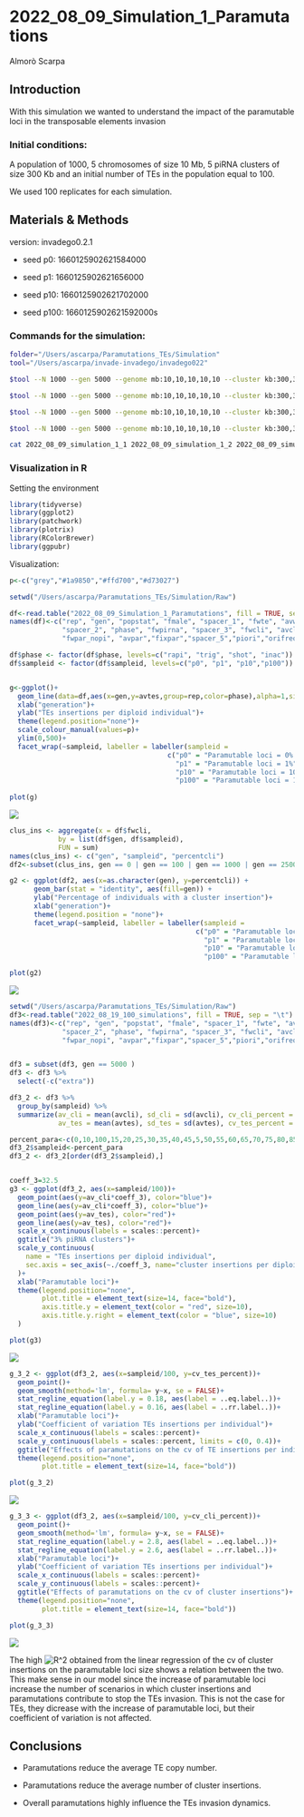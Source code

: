 2022_08_09_Simulation_1\_Paramutations
================
Almorò Scarpa

## Introduction

With this simulation we wanted to understand the impact of the
paramutable loci in the transposable elements invasion

### Initial conditions:

A population of 1000, 5 chromosomes of size 10 Mb, 5 piRNA clusters of
size 300 Kb and an initial number of TEs in the population equal to 100.

We used 100 replicates for each simulation.

## Materials & Methods

version: invadego0.2.1

-   seed p0: 1660125902621584000

-   seed p1: 1660125902621656000

-   seed p10: 1660125902621702000

-   seed p100: 1660125902621592000s

### Commands for the simulation:

``` bash
folder="/Users/ascarpa/Paramutations_TEs/Simulation"
tool="/Users/ascarpa/invade-invadego/invadego022"

$tool --N 1000 --gen 5000 --genome mb:10,10,10,10,10 --cluster kb:300,300,300,300,300 --rr 4,4,4,4,4 --rep 100 --u 0.1 --basepop 100 --steps 20 --sampleid p0 > $folder/2022_08_09_simulation_1_1 &

$tool --N 1000 --gen 5000 --genome mb:10,10,10,10,10 --cluster kb:300,300,300,300,300 --rr 4,4,4,4,4 --rep 100 --u 0.1 --basepop 100 --paramutation 100:1 --steps 20 --sampleid p1 > $folder/2022_08_09_simulation_1_2 &

$tool --N 1000 --gen 5000 --genome mb:10,10,10,10,10 --cluster kb:300,300,300,300,300 --rr 4,4,4,4,4 --rep 100 --u 0.1 --basepop 100 --paramutation 10:1 --steps 20 --sampleid p10 > $folder/2022_08_09_simulation_1_3 &

$tool --N 1000 --gen 5000 --genome mb:10,10,10,10,10 --cluster kb:300,300,300,300,300 --rr 4,4,4,4,4 --rep 100 --u 0.1 --basepop 100 --paramutation 1:0 --steps 20 --sampleid p100 > $folder/2022_08_09_simulation_1_4

cat 2022_08_09_simulation_1_1 2022_08_09_simulation_1_2 2022_08_09_simulation_1_3 2022_08_09_simulation_1_4 |grep -v "^Invade"|grep -v "^#" > 2022_08_09_Simulation_1_Paramutations
```

### Visualization in R

Setting the environment

``` r
library(tidyverse)
library(ggplot2)
library(patchwork)
library(plotrix)
library(RColorBrewer)
library(ggpubr)
```

Visualization:

``` r
p<-c("grey","#1a9850","#ffd700","#d73027")

setwd("/Users/ascarpa/Paramutations_TEs/Simulation/Raw")

df<-read.table("2022_08_09_Simulation_1_Paramutations", fill = TRUE, sep = "\t")
names(df)<-c("rep", "gen", "popstat", "fmale", "spacer_1", "fwte", "avw", "avtes", "avpopfreq", "fixed",
             "spacer_2", "phase", "fwpirna", "spacer_3", "fwcli", "avcli", "fixcli", "spacer_4", "fwpar_yespi",
             "fwpar_nopi", "avpar","fixpar","spacer_5","piori","orifreq","spacer 6", "sampleid")

df$phase <- factor(df$phase, levels=c("rapi", "trig", "shot", "inac"))
df$sampleid <- factor(df$sampleid, levels=c("p0", "p1", "p10","p100"))


g<-ggplot()+
  geom_line(data=df,aes(x=gen,y=avtes,group=rep,color=phase),alpha=1,size=0.7)+
  xlab("generation")+
  ylab("TEs insertions per diploid individual")+
  theme(legend.position="none")+
  scale_colour_manual(values=p)+
  ylim(0,500)+
  facet_wrap(~sampleid, labeller = labeller(sampleid = 
                                       c("p0" = "Paramutable loci = 0% (Trap model)",
                                         "p1" = "Paramutable loci = 1%",
                                         "p10" = "Paramutable loci = 10%",
                                         "p100" = "Paramutable loci = 100%")))
                                       
plot(g)
```

![](2022_08_09_Simulation_1_Paramutations_files/figure-gfm/unnamed-chunk-3-1.png)<!-- -->

``` r
clus_ins <- aggregate(x = df$fwcli,
            by = list(df$gen, df$sampleid),
            FUN = sum)
names(clus_ins) <- c("gen", "sampleid", "percentcli")
df2<-subset(clus_ins, gen == 0 | gen == 100 | gen == 1000 | gen == 2500 | gen == 5000)

g2 <- ggplot(df2, aes(x=as.character(gen), y=percentcli)) + 
      geom_bar(stat = "identity", aes(fill=gen)) +
      ylab("Percentage of individuals with a cluster insertion")+
      xlab("generation")+
      theme(legend.position = "none")+
      facet_wrap(~sampleid, labeller = labeller(sampleid = 
                                              c("p0" = "Paramutable loci = 0% (Trap model)",
                                                "p1" = "Paramutable loci = 1%",
                                                "p10" = "Paramutable loci = 10%",
                                                "p100" = "Paramutable loci = 100%")))

plot(g2)
```

![](2022_08_09_Simulation_1_Paramutations_files/figure-gfm/unnamed-chunk-3-2.png)<!-- -->

``` r
setwd("/Users/ascarpa/Paramutations_TEs/Simulation/Raw")
df3<-read.table("2022_08_19_100_simulations", fill = TRUE, sep = "\t")
names(df3)<-c("rep", "gen", "popstat", "fmale", "spacer_1", "fwte", "avw", "avtes", "avpopfreq", "fixed",
             "spacer_2", "phase", "fwpirna", "spacer_3", "fwcli", "avcli", "fixcli", "spacer_4", "fwpar_yespi",
             "fwpar_nopi", "avpar","fixpar","spacer_5","piori","orifreq","spacer 6", "sampleid", "extra")


df3 = subset(df3, gen == 5000 )
df3 <- df3 %>% 
  select(-c("extra"))

df3_2 <- df3 %>% 
  group_by(sampleid) %>% 
  summarize(av_cli = mean(avcli), sd_cli = sd(avcli), cv_cli_percent = sd(avcli)/mean(avcli), 
            av_tes = mean(avtes), sd_tes = sd(avtes), cv_tes_percent = sd(avtes)/mean(avtes))

percent_para<-c(0,10,100,15,20,25,30,35,40,45,5,50,55,60,65,70,75,80,85,90,95)
df3_2$sampleid<-percent_para
df3_2 <- df3_2[order(df3_2$sampleid),]


coeff_3=32.5
g3 <- ggplot(df3_2, aes(x=sampleid/100))+
  geom_point(aes(y=av_cli*coeff_3), color="blue")+
  geom_line(aes(y=av_cli*coeff_3), color="blue")+
  geom_point(aes(y=av_tes), color="red")+
  geom_line(aes(y=av_tes), color="red")+
  scale_x_continuous(labels = scales::percent)+
  ggtitle("3% piRNA clusters")+
  scale_y_continuous(
    name = "TEs insertions per diploid individual",
    sec.axis = sec_axis(~./coeff_3, name="cluster insertions per diploid individual")
  )+
  xlab("Paramutable loci")+
  theme(legend.position="none",
        plot.title = element_text(size=14, face="bold"),
        axis.title.y = element_text(color = "red", size=10),
        axis.title.y.right = element_text(color = "blue", size=10)
  )

plot(g3)
```

![](2022_08_09_Simulation_1_Paramutations_files/figure-gfm/unnamed-chunk-3-3.png)<!-- -->

``` r
g_3_2 <- ggplot(df3_2, aes(x=sampleid/100, y=cv_tes_percent))+
  geom_point()+
  geom_smooth(method='lm', formula= y~x, se = FALSE)+
  stat_regline_equation(label.y = 0.18, aes(label = ..eq.label..))+
  stat_regline_equation(label.y = 0.16, aes(label = ..rr.label..))+
  xlab("Paramutable loci")+
  ylab("Coefficient of variation TEs insertions per individual")+
  scale_x_continuous(labels = scales::percent)+
  scale_y_continuous(labels = scales::percent, limits = c(0, 0.4))+
  ggtitle("Effects of paramutations on the cv of TE insertions per individual")+
  theme(legend.position="none",
        plot.title = element_text(size=14, face="bold"))

plot(g_3_2)
```

![](2022_08_09_Simulation_1_Paramutations_files/figure-gfm/unnamed-chunk-3-4.png)<!-- -->

``` r
g_3_3 <- ggplot(df3_2, aes(x=sampleid/100, y=cv_cli_percent))+
  geom_point()+
  geom_smooth(method='lm', formula= y~x, se = FALSE)+
  stat_regline_equation(label.y = 2.8, aes(label = ..eq.label..))+
  stat_regline_equation(label.y = 2.6, aes(label = ..rr.label..))+
  xlab("Paramutable loci")+
  ylab("Coefficient of variation TEs insertions per individual")+
  scale_x_continuous(labels = scales::percent)+
  scale_y_continuous(labels = scales::percent)+
  ggtitle("Effects of paramutations on the cv of cluster insertions")+
  theme(legend.position="none",
        plot.title = element_text(size=14, face="bold"))

plot(g_3_3)
```

![](2022_08_09_Simulation_1_Paramutations_files/figure-gfm/unnamed-chunk-3-5.png)<!-- -->

The high
![R^2](https://latex.codecogs.com/png.image?%5Cdpi%7B110%7D&space;%5Cbg_white&space;R%5E2 "R^2")
obtained from the linear regression of the cv of cluster insertions on
the paramutable loci size shows a relation between the two. This make
sense in our model since the increase of paramutable loci increase the
number of scenarios in which cluster insertions and paramutations
contribute to stop the TEs invasion. This is not the case for TEs, they
dicrease with the increase of paramutable loci, but their coefficient of
variation is not affected.

## Conclusions

-   Paramutations reduce the average TE copy number.

-   Paramutations reduce the average number of cluster insertions.

-   Overall paramutations highly influence the TEs invasion dynamics.
